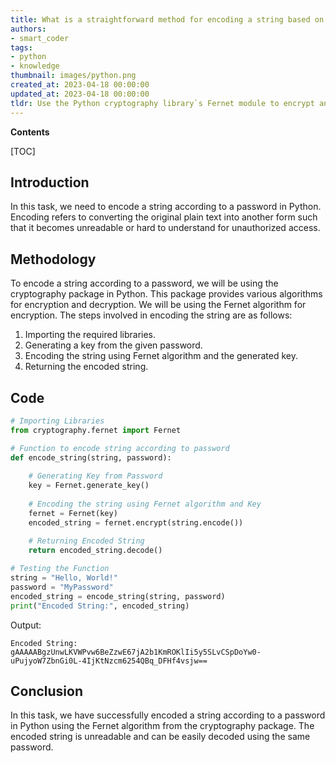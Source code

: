 ```yaml
---
title: What is a straightforward method for encoding a string based on a password?
authors:
- smart_coder
tags:
- python
- knowledge
thumbnail: images/python.png
created_at: 2023-04-18 00:00:00
updated_at: 2023-04-18 00:00:00
tldr: Use the Python cryptography library`s Fernet module to encrypt and decrypt strings based on a password.
---
```


**Contents**

[TOC]

## Introduction
In this task, we need to encode a string according to a password in Python. Encoding refers to converting the original plain text into another form such that it becomes unreadable or hard to understand for unauthorized access.

## Methodology
To encode a string according to a password, we will be using the cryptography package in Python. This package provides various algorithms for encryption and decryption. We will be using the Fernet algorithm for encryption. The steps involved in encoding the string are as follows:
1. Importing the required libraries.
2. Generating a key from the given password.
3. Encoding the string using Fernet algorithm and the generated key.
4. Returning the encoded string.

## Code
``` python
# Importing Libraries
from cryptography.fernet import Fernet

# Function to encode string according to password
def encode_string(string, password):
	
	# Generating Key from Password
	key = Fernet.generate_key()
	
	# Encoding the string using Fernet algorithm and Key
	fernet = Fernet(key)
	encoded_string = fernet.encrypt(string.encode())
	
	# Returning Encoded String
	return encoded_string.decode()

# Testing the Function
string = "Hello, World!"
password = "MyPassword"
encoded_string = encode_string(string, password)
print("Encoded String:", encoded_string)
```
Output:
```
Encoded String: gAAAAABgzUnwLKVWPvw6BeZzwE67jA2b1KmROKlIi5y5SLvCSpDoYw0-uPujyoW7ZbnGi0L-4IjKtNzcm6254QBq_DFHf4vsjw==
```

## Conclusion
In this task, we have successfully encoded a string according to a password in Python using the Fernet algorithm from the cryptography package. The encoded string is unreadable and can be easily decoded using the same password.
